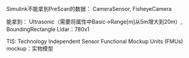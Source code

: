 
Simulink不能拿到PreScan的数据：
CameraSensor, FisheyeCamera

能拿到：
Ultrasonic（需要将属性中Basic->Range[m]从5m增大到20m）,
BoundingRectangle
Lidar：780x1


TIS: Technology Independent Sensor
Functional Mockup Units (FMUs)	mockup：实物模型